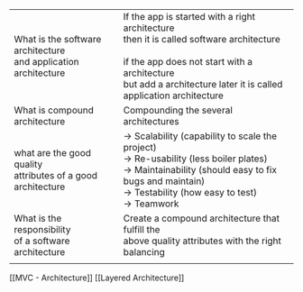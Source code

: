 
|                                                                   |                                                                                                                                                                                                                         |
| ----------------------------------------------------------------- | ----------------------------------------------------------------------------------------------------------------------------------------------------------------------------------------------------------------------- |
| What is the software architecture<br>and application architecture | If the app is started with a right architecture <br>then it is called software architecture<br><br>if the app does not start with a architecture <br>but add a architecture later it is called application architecture |
| What is compound architecture                                     | Compounding the several architectures                                                                                                                                                                                   |
| what are the good quality<br>attributes of a good architecture    | -> Scalability (capability to scale the project)<br>-> Re-usability (less boiler plates)<br>-> Maintainability (should easy to fix bugs and maintain) <br>-> Testability (how easy to test)<br>-> Teamwork              |
| What is the responsibility<br>of a software architecture          | Create a compound architecture that fulfill  the <br>above quality attributes with the right balancing                                                                                                                  |
|                                                                   |                                                                                                                                                                                                                         |
[[MVC - Architecture]]
[[Layered Architecture]]



